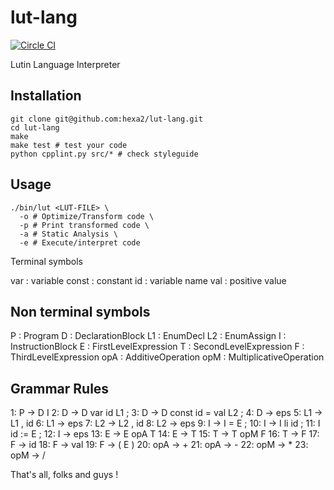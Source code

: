lut-lang
========

[![Circle CI](https://circleci.com/gh/hexa2/lut-lang/tree/master.svg?style=svg)](https://circleci.com/gh/hexa2/lut-lang/tree/master)

Lutin Language Interpreter

Installation
------------

```
git clone git@github.com:hexa2/lut-lang.git
cd lut-lang
make
make test # test your code
python cpplint.py src/* # check styleguide
```

Usage
-----

```
./bin/lut <LUT-FILE> \
  -o # Optimize/Transform code \
  -p # Print transformed code \
  -a # Static Analysis \
  -e # Execute/interpret code
```

Terminal symbols

var : variable
const : constant
id : variable name
val : positive value


Non terminal symbols
------

P : Program
D : DeclarationBlock
L1 : EnumDecl
L2 : EnumAssign
I : InstructionBlock
E : FirstLevelExpression
T : SecondLevelExpression
F : ThirdLevelExpression
opA : AdditiveOperation
opM : MultiplicativeOperation

Grammar Rules
-------

1: P -> D I
2: D -> D var id L1 ;
3: D -> D const id = val L2 ;
4: D -> eps
5: L1 -> L1 , id
6: L1 -> eps
7: L2 -> L2 , id
8: L2 -> eps
9: I -> I = E ;
10: I -> I li id ;
11: I id := E ;
12: I -> eps
13: E -> E opA T
14: E -> T
15: T -> T opM F
16: T -> F
17: F -> id
18: F -> val
19: F -> ( E )
20: opA -> +
21: opA -> -
22: opM -> *
23: opM -> /

That's all, folks and guys !
